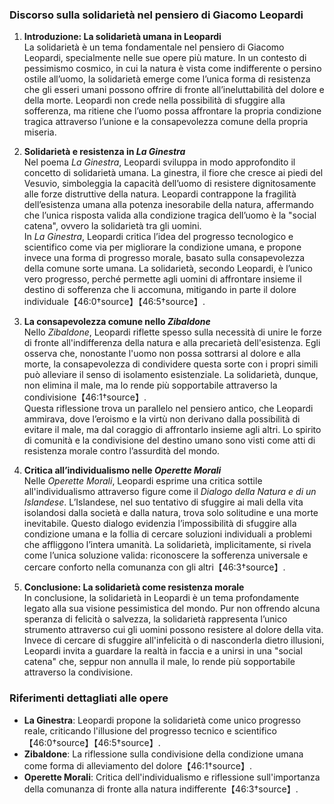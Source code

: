 ### Discorso sulla solidarietà nel pensiero di Giacomo Leopardi

1. **Introduzione: La solidarietà umana in Leopardi**  
   La solidarietà è un tema fondamentale nel pensiero di Giacomo Leopardi, specialmente nelle sue opere più mature. In un contesto di pessimismo cosmico, in cui la natura è vista come indifferente o persino ostile all’uomo, la solidarietà emerge come l’unica forma di resistenza che gli esseri umani possono offrire di fronte all’ineluttabilità del dolore e della morte. Leopardi non crede nella possibilità di sfuggire alla sofferenza, ma ritiene che l’uomo possa affrontare la propria condizione tragica attraverso l’unione e la consapevolezza comune della propria miseria.

2. **Solidarietà e resistenza in *La Ginestra***  
   Nel poema *La Ginestra*, Leopardi sviluppa in modo approfondito il concetto di solidarietà umana. La ginestra, il fiore che cresce ai piedi del Vesuvio, simboleggia la capacità dell’uomo di resistere dignitosamente alle forze distruttive della natura. Leopardi contrappone la fragilità dell’esistenza umana alla potenza inesorabile della natura, affermando che l’unica risposta valida alla condizione tragica dell’uomo è la "social catena", ovvero la solidarietà tra gli uomini.  
   In *La Ginestra*, Leopardi critica l’idea del progresso tecnologico e scientifico come via per migliorare la condizione umana, e propone invece una forma di progresso morale, basato sulla consapevolezza della comune sorte umana. La solidarietà, secondo Leopardi, è l’unico vero progresso, perché permette agli uomini di affrontare insieme il destino di sofferenza che li accomuna, mitigando in parte il dolore individuale【46:0†source】【46:5†source】.

3. **La consapevolezza comune nello *Zibaldone***  
   Nello *Zibaldone*, Leopardi riflette spesso sulla necessità di unire le forze di fronte all'indifferenza della natura e alla precarietà dell'esistenza. Egli osserva che, nonostante l'uomo non possa sottrarsi al dolore e alla morte, la consapevolezza di condividere questa sorte con i propri simili può alleviare il senso di isolamento esistenziale. La solidarietà, dunque, non elimina il male, ma lo rende più sopportabile attraverso la condivisione【46:1†source】.  
   Questa riflessione trova un parallelo nel pensiero antico, che Leopardi ammirava, dove l’eroismo e la virtù non derivano dalla possibilità di evitare il male, ma dal coraggio di affrontarlo insieme agli altri. Lo spirito di comunità e la condivisione del destino umano sono visti come atti di resistenza morale contro l’assurdità del mondo.

4. **Critica all’individualismo nelle *Operette Morali***  
   Nelle *Operette Morali*, Leopardi esprime una critica sottile all'individualismo attraverso figure come il *Dialogo della Natura e di un Islandese*. L’Islandese, nel suo tentativo di sfuggire ai mali della vita isolandosi dalla società e dalla natura, trova solo solitudine e una morte inevitabile. Questo dialogo evidenzia l’impossibilità di sfuggire alla condizione umana e la follia di cercare soluzioni individuali a problemi che affliggono l’intera umanità. La solidarietà, implicitamente, si rivela come l’unica soluzione valida: riconoscere la sofferenza universale e cercare conforto nella comunanza con gli altri【46:3†source】.

5. **Conclusione: La solidarietà come resistenza morale**  
   In conclusione, la solidarietà in Leopardi è un tema profondamente legato alla sua visione pessimistica del mondo. Pur non offrendo alcuna speranza di felicità o salvezza, la solidarietà rappresenta l’unico strumento attraverso cui gli uomini possono resistere al dolore della vita. Invece di cercare di sfuggire all'infelicità o di nasconderla dietro illusioni, Leopardi invita a guardare la realtà in faccia e a unirsi in una "social catena" che, seppur non annulla il male, lo rende più sopportabile attraverso la condivisione.

### Riferimenti dettagliati alle opere
- **La Ginestra**: Leopardi propone la solidarietà come unico progresso reale, criticando l'illusione del progresso tecnico e scientifico【46:0†source】【46:5†source】.
- **Zibaldone**: La riflessione sulla condivisione della condizione umana come forma di alleviamento del dolore【46:1†source】.
- **Operette Morali**: Critica dell'individualismo e riflessione sull'importanza della comunanza di fronte alla natura indifferente【46:3†source】.